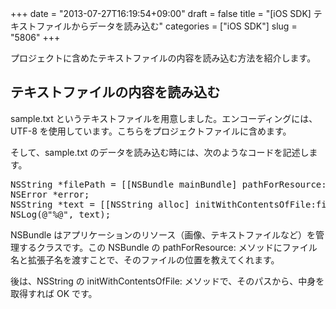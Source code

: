 +++
date = "2013-07-27T16:19:54+09:00"
draft = false
title = "[iOS SDK] テキストファイルからデータを読み込む"
categories = ["iOS SDK"]
slug = "5806"
+++

プロジェクトに含めたテキストファイルの内容を読み込む方法を紹介します。

<h2>テキストファイルの内容を読み込む</h2>

sample.txt というテキストファイルを用意しました。エンコーディングには、UTF-8 を使用しています。こちらをプロジェクトファイルに含めます。

そして、sample.txt のデータを読み込む時には、次のようなコードを記述します。

<pre class="prettyprint">NSString *filePath = [[NSBundle mainBundle] pathForResource:@"sample" ofType:@"txt"];
NSError *error;
NSString *text = [[NSString alloc] initWithContentsOfFile:filePath encoding:NSUTF8StringEncoding error:&error];
NSLog(@"%@", text);
</pre>

NSBundle はアプリケーションのリソース（画像、テキストファイルなど）を管理するクラスです。この NSBundle の pathForResource: メソッドにファイル名と拡張子名を渡すことで、そのファイルの位置を教えてくれます。

後は、NSString の initWithContentsOfFile: メソッドで、そのパスから、中身を取得すれば OK です。
